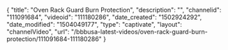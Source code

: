 {
    "title": "Oven Rack Guard Burn Protection",
    "description": "",
    "channelid": "111091684",
    "videoid": "111180286",
    "date_created": "1502924292",
    "date_modified": "1504049177",
    "type": "captivate",
    "layout": "channelVideo",
    "url": "\/bbbusa-latest-videos\/oven-rack-guard-burn-protection\/111091684-111180286"
}